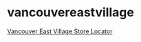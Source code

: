 # vancouvereastvillage
[Vancouver East Village Store Locator](http://lzcabrera.github.io/vancouvereastvillage)
